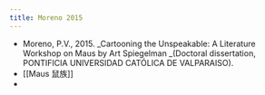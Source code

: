 ```yaml
---
title: Moreno 2015
---
```


- Moreno, P.V., 2015. _Cartooning the Unspeakable: A Literature Workshop on Maus by Art Spiegelman _(Doctoral dissertation, PONTIFICIA UNIVERSIDAD CATÓLICA DE VALPARAISO).
- [[Maus 鼠族]]
-